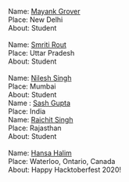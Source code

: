 Name: [Mayank Grover](https://github.com/MayankG514)<br/>
Place: New Delhi<br/>
About: Student <br/>
<br/>
Name: [Smriti Rout](https://github.com/smriti2311)<br/>
Place: Uttar Pradesh<br/>
About: Student <br/>
<br />
Name: [Nilesh Singh](https://github.com/nileshsingh9495)<br/>
Place: Mumbai<br/>
About: Student <br/>
Name : [Sash Gupta](https://github.com/sashy1212)<br/>
Place: India<br/>
Name: [Raichit Singh](https://github.com/Raichu-007)<br/>
Place: Rajasthan<br/>
About: Student <br/>
<br/>
Name: [Hansa Halim](https://github.com/hansahalim)<br/>
Place: Waterloo, Ontario, Canada <br/>
About: Happy Hacktoberfest 2020! <br/>
